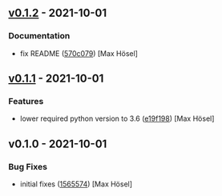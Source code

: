 
<a name="v0.1.2"></a>
## [v0.1.2] - 2021-10-01
### Documentation
- fix README ([570c079](https://github.com/maxhoesel/MusicBird/commit/570c079)) [Max Hösel]


<a name="v0.1.1"></a>
## [v0.1.1] - 2021-10-01
### Features
- lower required python version to 3.6 ([e19f198](https://github.com/maxhoesel/MusicBird/commit/e19f198)) [Max Hösel]


<a name="v0.1.0"></a>
## v0.1.0 - 2021-10-01
### Bug Fixes
- initial fixes ([1565574](https://github.com/maxhoesel/MusicBird/commit/1565574)) [Max Hösel]


[v0.1.2]: https://github.com/maxhoesel/MusicBird/compare/v0.1.1...v0.1.2
[v0.1.1]: https://github.com/maxhoesel/MusicBird/compare/v0.1.0...v0.1.1
